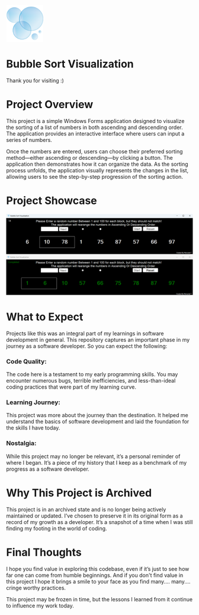 <img src="/assets/logo.png?raw=true" width="100">

# Bubble Sort Visualization

Thank you for visiting :)

# Project Overview

This project is a simple Windows Forms application designed to visualize the sorting of a list of numbers in both ascending and descending order. The application provides an interactive interface where users can input a series of numbers.

Once the numbers are entered, users can choose their preferred sorting method—either ascending or descending—by clicking a button. The application then demonstrates how it can organize the data. As the sorting process unfolds, the application visually represents the changes in the list, allowing users to see the step-by-step progression of the sorting action.

# Project Showcase

<img src="/assets/showcase1.png?raw=true">

<img src="/assets/showcase2.png?raw=true">

# What to Expect

Projects like this was an integral part of my learnings in software development in general. This repository captures an important phase in my journey as a software developer. So you can expect the following:

### Code Quality:
The code here is a testament to my early programming skills. You may encounter numerous bugs, terrible inefficiencies, and less-than-ideal coding practices that were part of my learning curve.

### Learning Journey:
This project was more about the journey than the destination. It helped me understand the basics of software development and laid the foundation for the skills I have today.

### Nostalgia:
While this project may no longer be relevant, it’s a personal reminder of where I began. It’s a piece of my history that I keep as a benchmark of my progress as a software developer.

# Why This Project is Archived
This project is in an archived state and is no longer being actively maintained or updated. I’ve chosen to preserve it in its original form as a record of my growth as a developer. It’s a snapshot of a time when I was still finding my footing in the world of coding.

# Final Thoughts
I hope you find value in exploring this codebase, even if it’s just to see how far one can come from humble beginnings. And if you don't find value in this project I hope it brings a smile to your face as you find many.... many.... cringe worthy practices.

This project may be frozen in time, but the lessons I learned from it continue to influence my work today.